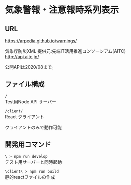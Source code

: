 # 気象警報・注意報時系列表示  
## URL  
https://arpedia.github.io/warnings/  

気象庁防災XML 提供元:先端IT活用推進コンソーシアム(AITC)  
http://api.aitc.jp/  

公開APIは2020/08まで。  

## ファイル構成  
`/`  
Test用Node API サーバー  

`/client/`  
React クライアント  

クライアントのみで動作可能  

## 開発用コマンド  
`\ > npm run develop`  
テスト用サーバーと同時起動  


`\client\ > npm run build`  
静的reactファイルの作成  

